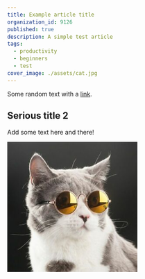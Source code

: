 ```yaml
---
title: Example article title
organization_id: 9126
published: true
description: A simple test article
tags:
  - productivity
  - beginners
  - test
cover_image: ./assets/cat.jpg
---
```


Some random text with a [link](https://code.visualstudio.com).

## Serious title 2

Add some text here and there!

![and some pictures too](./assets/cat.jpg)
